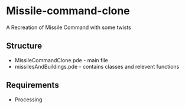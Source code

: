 # Missile-command-clone
A Recreation of Missile Command with some twists

## Structure
* MissileCommandClone.pde - main file
* missilesAndBuildings.pde - contains classes and relevent functions

## Requirements
* Processing
